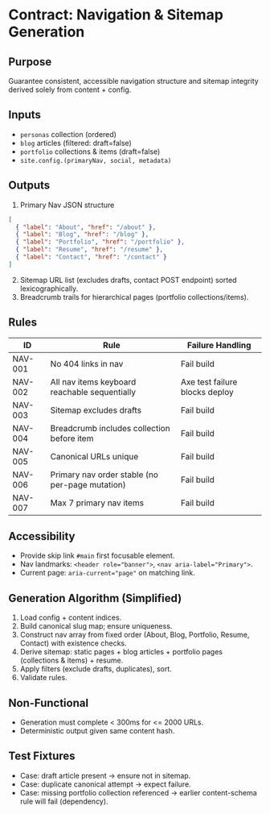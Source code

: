 # Contract: Navigation & Sitemap Generation

## Purpose
Guarantee consistent, accessible navigation structure and sitemap integrity derived solely from content + config.

## Inputs
- `personas` collection (ordered)
- `blog` articles (filtered: draft=false)
- `portfolio` collections & items (draft=false)
- `site.config.(primaryNav, social, metadata)`

## Outputs
1. Primary Nav JSON structure
```json
[
  { "label": "About", "href": "/about" },
  { "label": "Blog", "href": "/blog" },
  { "label": "Portfolio", "href": "/portfolio" },
  { "label": "Resume", "href": "/resume" },
  { "label": "Contact", "href": "/contact" }
]
```
2. Sitemap URL list (excludes drafts, contact POST endpoint) sorted lexicographically.
3. Breadcrumb trails for hierarchical pages (portfolio collections/items).

## Rules
| ID | Rule | Failure Handling |
|----|------|------------------|
| NAV-001 | No 404 links in nav | Fail build |
| NAV-002 | All nav items keyboard reachable sequentially | Axe test failure blocks deploy |
| NAV-003 | Sitemap excludes drafts | Fail build |
| NAV-004 | Breadcrumb includes collection before item | Fail build |
| NAV-005 | Canonical URLs unique | Fail build |
| NAV-006 | Primary nav order stable (no per-page mutation) | Fail build |
| NAV-007 | Max 7 primary nav items | Fail build |

## Accessibility
- Provide skip link `#main` first focusable element.
- Nav landmarks: `<header role="banner">`, `<nav aria-label="Primary">`.
- Current page: `aria-current="page"` on matching link.

## Generation Algorithm (Simplified)
1. Load config + content indices.
2. Build canonical slug map; ensure uniqueness.
3. Construct nav array from fixed order (About, Blog, Portfolio, Resume, Contact) with existence checks.
4. Derive sitemap: static pages + blog articles + portfolio pages (collections & items) + resume.
5. Apply filters (exclude drafts, duplicates), sort.
6. Validate rules.

## Non-Functional
- Generation must complete < 300ms for <= 2000 URLs.
- Deterministic output given same content hash.

## Test Fixtures
- Case: draft article present -> ensure not in sitemap.
- Case: duplicate canonical attempt -> expect failure.
- Case: missing portfolio collection referenced -> earlier content-schema rule will fail (dependency).

